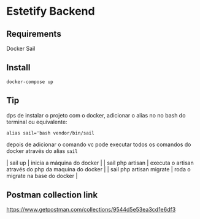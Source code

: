 # Estetify Backend



## Requirements

Docker
Sail

## Install

```
docker-compose up
```

## Tip

dps de instalar o projeto com o docker, adicionar o alias no no bash do terminal ou equivalente:

```
alias sail='bash vendor/bin/sail
```

depois de adicionar o comando vc pode executar todos os comandos do docker através do alias ```sail``` 


| sail up                  | inicia a máquina do docker                            |
| sail php artisan         | executa o artisan através do php da maquina do docker |
| sail php artisan migrate | roda o migrate na base do docker                      |



## Postman collection link

https://www.getpostman.com/collections/9544d5e53ea3cd1e6df3